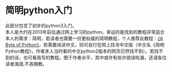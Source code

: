 # 简明python入门

此部分包含了初步的python3入门。  
本人是大约在2013年前后通过网上学习的python，幸运的是找到的教程非常适合本人的需求：简明，若读者也需要一份更权威的简明教程，个人推荐此教程：[《A Byte of Python》](https://python.swaroopch.com/)，若需要阅读中文，则可自行在网上找寻中文版（中文名《简明Python教程》，作者本人当时看的中文python2版本的网页已然找不到）。若找不到的话，也可看我写的教程。囿于作者水平，其中或许有些许错误纰漏，还请各位读者海涵,不吝赐教。

